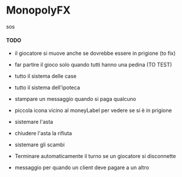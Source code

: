 # MonopolyFX

sos

#### TODO

- il giocatore si muove anche se dovrebbe essere in prigione (to fix)
- far partire il gioco solo quando tutti hanno una pedina (TO TEST)
- tutto il sistema delle case
- tutto il sistema dell'ipoteca
- stampare un messaggio quando si paga qualcuno
- piccola icona vicino al moneyLabel per vedere se si è in prigione
- sistemare l'asta
- chiudere l'asta la rifiuta
- sistemare gli scambi


- Terminare automaticamente il turno se un giocatore si disconnette
- messaggio per quando un client deve pagare a un altro